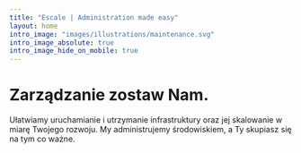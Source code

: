 ```yaml
---
title: "Escale | Administration made easy"
layout: home
intro_image: "images/illustrations/maintenance.svg"
intro_image_absolute: true
intro_image_hide_on_mobile: true
---
```


# Zarządzanie zostaw Nam.

Ułatwiamy uruchamianie i utrzymanie infrastruktury oraz jej skalowanie w miarę Twojego rozwoju. My administrujemy środowiskiem, a Ty skupiasz się na tym co ważne.
